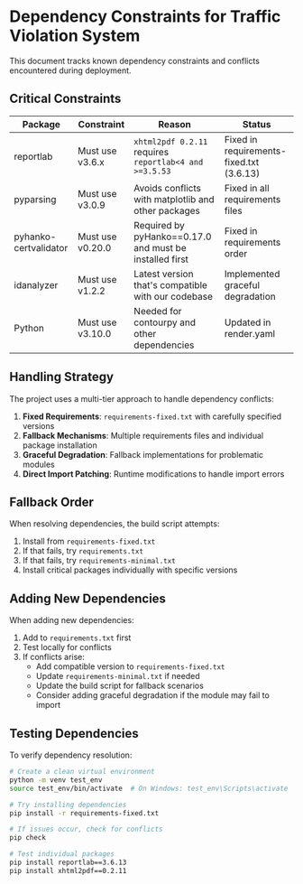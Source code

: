 # Dependency Constraints for Traffic Violation System

This document tracks known dependency constraints and conflicts encountered during deployment.

## Critical Constraints

| Package | Constraint | Reason | Status |
|---------|------------|--------|--------|
| reportlab | Must use v3.6.x | `xhtml2pdf 0.2.11` requires `reportlab<4 and >=3.5.53` | Fixed in requirements-fixed.txt (3.6.13) |
| pyparsing | Must use v3.0.9 | Avoids conflicts with matplotlib and other packages | Fixed in all requirements files |
| pyhanko-certvalidator | Must use v0.20.0 | Required by pyHanko==0.17.0 and must be installed first | Fixed in requirements order |
| idanalyzer | Must use v1.2.2 | Latest version that's compatible with our codebase | Implemented graceful degradation |
| Python | Must use v3.10.0 | Needed for contourpy and other dependencies | Updated in render.yaml |

## Handling Strategy

The project uses a multi-tier approach to handle dependency conflicts:

1. **Fixed Requirements**: `requirements-fixed.txt` with carefully specified versions
2. **Fallback Mechanisms**: Multiple requirements files and individual package installation
3. **Graceful Degradation**: Fallback implementations for problematic modules
4. **Direct Import Patching**: Runtime modifications to handle import errors

## Fallback Order

When resolving dependencies, the build script attempts:

1. Install from `requirements-fixed.txt`
2. If that fails, try `requirements.txt`
3. If that fails, try `requirements-minimal.txt`
4. Install critical packages individually with specific versions

## Adding New Dependencies

When adding new dependencies:

1. Add to `requirements.txt` first
2. Test locally for conflicts
3. If conflicts arise:
   - Add compatible version to `requirements-fixed.txt`
   - Update `requirements-minimal.txt` if needed
   - Update the build script for fallback scenarios
   - Consider adding graceful degradation if the module may fail to import

## Testing Dependencies

To verify dependency resolution:

```bash
# Create a clean virtual environment
python -m venv test_env
source test_env/bin/activate  # On Windows: test_env\Scripts\activate

# Try installing dependencies
pip install -r requirements-fixed.txt

# If issues occur, check for conflicts
pip check

# Test individual packages
pip install reportlab==3.6.13
pip install xhtml2pdf==0.2.11
``` 